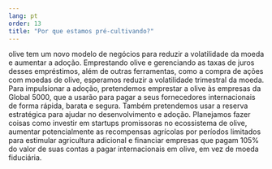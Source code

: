```yaml
---
lang: pt
order: 13
title: "Por que estamos pré-cultivando?"
---
```


olive tem um novo modelo de negócios para reduzir a volatilidade da moeda e aumentar a adoção. Emprestando olive e gerenciando as taxas de juros desses empréstimos, além de outras ferramentas, como a compra de ações com moedas de olive, esperamos reduzir a volatilidade trimestral da moeda. Para impulsionar a adoção, pretendemos emprestar a olive às empresas da Global 5000, que a usarão para pagar a seus fornecedores internacionais de forma rápida, barata e segura. Também pretendemos usar a reserva estratégica para ajudar no desenvolvimento e adoção. Planejamos fazer coisas como investir em startups promissoras no ecossistema de olive, aumentar potencialmente as recompensas agrícolas por períodos limitados para estimular agricultura adicional e financiar empresas que pagam 105% do valor de suas contas a pagar internacionais em olive, em vez de moeda fiduciária.

